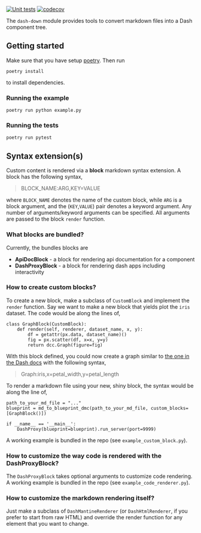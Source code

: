 [![Unit tests](https://github.com/emilhe/dash-down/actions/workflows/python-test.yml/badge.svg)](https://github.com/emilhe/dash-down/actions/workflows/python-test.yml)
[![codecov](https://codecov.io/gh/emilhe/dash-down/branch/main/graph/badge.svg?token=kZXx2N1QGY)](https://codecov.io/gh/emilhe/dash-down)

The `dash-down` module provides tools to convert markdown files into a Dash component tree.

## Getting started

Make sure that you have setup [poetry](https://python-poetry.org/). Then run

    poetry install

to install dependencies.

### Running the example

    poetry run python example.py

### Running the tests

    poetry run pytest

## Syntax extension(s)

Custom content is rendered via a **block** markdown syntax extension. A block has the following syntax,

> BLOCK_NAME:ARG,KEY=VALUE

where `BLOCK_NAME` denotes the name of the custom block, while `ARG` is a block argument, and the (`KEY`,`VALUE`) pair denotes a keyword argument. Any number of arguments/keyword arguments can be specified. All arguments are passed to the block `render` function.

### What blocks are bundled?

Currently, the bundles blocks are

* **ApiDocBlock** - a block for rendering api documentation for a component
* **DashProxyBlock** - a block for rendering dash apps including interactivity

### How to create custom blocks?

To create a new block, make a subclass of `CustomBlock` and implement the `render` function. Say we want to make a new block that yields plot the `iris` dataset. The code would be along the lines of,

```
class GraphBlock(CustomBlock):
    def render(self, renderer, dataset_name, x, y):
        df = getattr(px.data, dataset_name)()
        fig = px.scatter(df, x=x, y=y)
        return dcc.Graph(figure=fig)
```

With this block defined, you could now create a graph similar to [the one in the Dash docs](https://dash.plotly.com/dash-core-components/graph) with the following syntax,

> Graph:iris,x=petal_width,y=petal_length

To render a markdown file using your new, shiny block, the syntax would be along the line of,

```
path_to_your_md_file = "..."
blueprint = md_to_blueprint_dmc(path_to_your_md_file, custom_blocks=[GraphBlock()])

if __name__ == '__main__':
    DashProxy(blueprint=blueprint).run_server(port=9999)
```

A working example is bundled in the repo (see `example_custom_block.py`).

### How to customize the way code is rendered with the DashProxyBlock?

The `DashProxyBlock` takes optional arguments to customize code rendering. A working example is bundled in the repo (see `example_code_renderer.py`).

### How to customize the markdown rendering itself?

Just make a subclass of `DashMantineRenderer` (or `DashHtmlRenderer`, if you prefer to start from raw HTML) and override the render function for any element that you want to change.